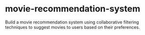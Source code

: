 # movie-recommendation-system
Build a movie recommendation system using collaborative filtering techniques to suggest movies to users based on their preferences.
